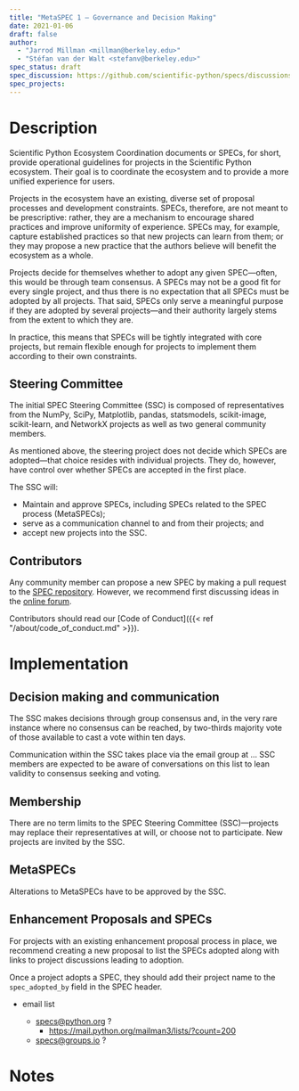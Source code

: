 ```yaml
---
title: "MetaSPEC 1 — Governance and Decision Making"
date: 2021-01-06
draft: false
author:
  - "Jarrod Millman <millman@berkeley.edu>"
  - "Stéfan van der Walt <stefanv@berkeley.edu>"
spec_status: draft
spec_discussion: https://github.com/scientific-python/specs/discussions/12
spec_projects:
---
```


# Description

Scientific Python Ecosystem Coordination documents or SPECs, for short, provide operational guidelines for projects in the Scientific Python ecosystem.  Their goal is to coordinate the ecosystem and to provide a more unified experience for users.

Projects in the ecosystem have an existing, diverse set of proposal processes and development constraints.  SPECs, therefore, are not meant to be prescriptive: rather, they are a mechanism to encourage shared practices and improve uniformity of experience.  SPECs may, for example, capture established practices so that new projects can learn from them; or they may propose a new practice that the authors believe will benefit the ecosystem as a whole.

Projects decide for themselves whether to adopt any given SPEC—often, this would be through team consensus.  A SPECs may not be a good fit for every single project, and thus there is no expectation that all SPECs must be adopted by all projects.  That said, SPECs only serve a meaningful purpose if they are adopted by several projects—and their authority largely stems from the extent to which they are.

In practice, this means that SPECs will be tightly integrated with core projects, but remain flexible enough for projects to implement them according to their own constraints.

## Steering Committee

The initial SPEC Steering Committee (SSC) is composed of representatives from the NumPy, SciPy, Matplotlib, pandas, statsmodels, scikit-image, scikit-learn, and NetworkX projects as well as two general community members.

As mentioned above, the steering project does not decide which SPECs are adopted—that choice resides with individual projects.  They do, however, have control over whether SPECs are accepted in the first place.

The SSC will:

- Maintain and approve SPECs, including SPECs related to the SPEC
  process (MetaSPECs);
- serve as a communication channel to and from their projects; and
- accept new projects into the SSC.

## Contributors

Any community member can propose a new SPEC by making a pull request to the [SPEC repository](https://github.com/scientific-python/specs).  However, we recommend first discussing ideas in the [online forum](https://github.com/scientific-python/specs/discussions/categories/ideas).

Contributors should read our [Code of Conduct]({{< ref
"/about/code_of_conduct.md" >}}).

# Implementation

## Decision making and communication

The SSC makes decisions through group consensus and, in the very rare instance where no consensus can be reached, by two-thirds majority vote of those available to cast a vote within ten days.

Communication within the SSC takes place via the email group at ...  SSC members are expected to be aware of conversations on this list to lean validity to consensus seeking and voting.

## Membership

There are no term limits to the SPEC Steering Committee (SSC)—projects may replace their representatives at will, or choose not to participate.  New projects are invited by the SSC.

## MetaSPECs

Alterations to MetaSPECs have to be approved by the SSC.

## Enhancement Proposals and SPECs 

For projects with an existing enhancement proposal process in place, we recommend creating a new proposal to list the SPECs adopted along with links to project discussions leading to adoption.

Once a project adopts a SPEC, they should add their project name to the `spec_adopted_by` field in the SPEC header.

- email list

  - specs@python.org ?
    - https://mail.python.org/mailman3/lists/?count=200
  - specs@groups.io ?

# Notes
